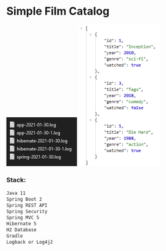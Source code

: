 # Simple Film Catalog

![Image alt](https://github.com/m1cron/films_catalog/raw/master/screens/4.png)
![Image alt](https://github.com/m1cron/films_catalog/raw/master/screens/5.png)

### Stack:
```
Java 11
Spring Boot 2
Spring REST API
Spring Security
Spring MVC 5
Hibernate 5
H2 Database
Gradle
Logback or Log4j2
```